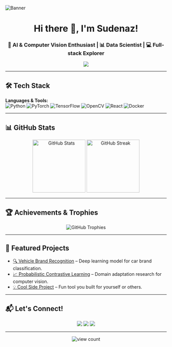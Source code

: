 <!-- Profile Banner -->
![Banner](https://github.com/sudhei02/sudhei02/blob/main/assets/animated-banner.gif)

<h1 align="center">Hi there 👋, I'm Sudenaz!</h1>
<h3 align="center">🚀 AI & Computer Vision Enthusiast | 📊 Data Scientist | 💻 Full-stack Explorer</h3>

<!-- Typing animation -->
<p align="center">
  <a href="https://github.com/DenverCoder1/readme-typing-svg">
    <img src="https://readme-typing-svg.herokuapp.com?size=22&color=00FFEF&center=true&vCenter=true&width=550&lines=Building+intelligent+vision+systems;Lifelong+learner+and+maker;Turning+ideas+into+reality" />
  </a>
</p>

---

## 🛠 Tech Stack

**Languages & Tools:**  
![Python](https://img.shields.io/badge/Python-FFD43B?style=for-the-badge&logo=python&logoColor=blue)
![PyTorch](https://img.shields.io/badge/PyTorch-EE4C2C?style=for-the-badge&logo=pytorch&logoColor=white)
![TensorFlow](https://img.shields.io/badge/TensorFlow-FF6F00?style=for-the-badge&logo=tensorflow&logoColor=white)
![OpenCV](https://img.shields.io/badge/OpenCV-5C3EE8?style=for-the-badge&logo=opencv&logoColor=white)
![React](https://img.shields.io/badge/React-61DAFB?style=for-the-badge&logo=react&logoColor=black)
![Docker](https://img.shields.io/badge/Docker-0db7ed?style=for-the-badge&logo=docker&logoColor=white)

---

## 📊 GitHub Stats
<p align="center">
  <img src="https://github-readme-stats.vercel.app/api?username=sudhei02&show_icons=true&theme=tokyonight" alt="GitHub Stats" height="165"/>
  <img src="https://github-readme-streak-stats.herokuapp.com/?user=sudhei02&theme=tokyonight" alt="GitHub Streak" height="165"/>
</p>

---

## 🏆 Achievements & Trophies
<p align="center">
  <img src="https://github-profile-trophy.vercel.app/?username=sudhei02&theme=onedark&row=1&column=6" alt="GitHub Trophies"/>
</p>

---

## 🚀 Featured Projects
- [🔍 Vehicle Brand Recognition](https://github.com/sudhei02/vehicle-brand-recognition) – Deep learning model for car brand classification.
- [📈 Probabilistic Contrastive Learning](https://github.com/sudhei02/probabilistic-contrastive-learning) – Domain adaptation research for computer vision.
- [💡 Cool Side Project](https://github.com/sudhei02/some-project) – Fun tool you built for yourself or others.

---

## 📬 Let's Connect!
<p align="center">
  <a href="https://linkedin.com/in/fsudenazhelvaci"><img src="https://img.shields.io/badge/LinkedIn-0A66C2?style=for-the-badge&logo=linkedin&logoColor=white"></a>
  <a href="mailto:suydinh01@gmail.com"><img src="https://img.shields.io/badge/Email-D14836?style=for-the-badge&logo=gmail&logoColor=white"></a>
  <a href="https://YOUR_PORTFOLIO"><img src="https://img.shields.io/badge/Portfolio-FF5722?style=for-the-badge&logo=Google-chrome&logoColor=white"></a>
</p>

---

<!-- Visitor counter -->
<p align="center">
  <img src="https://komarev.com/ghpvc/?username=sudhei02&label=Profile%20views&color=0e75b6&style=flat" alt="view count" />
</p>
